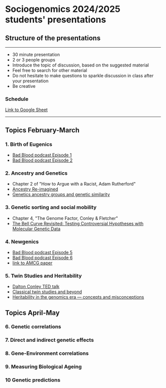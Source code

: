 # Sociogenomics 2024/2025 students' presentations

## Structure of the presentations
---
* 30 minute  presentation
* 2 or 3 people groups
* Introduce the topic of discussion, based on the suggested material
* Feel free to search for other material 
* Do not hesitate to make questions to sparkle discussion in class after your presentation
* Be creative

### Schedule 
[Link to Google Sheet](https://docs.google.com/spreadsheets/d/1o5zT3MD26qwEwNjszzkAibP4LqyPcX5tALOloeLyqLA/edit?gid=0#gid=0)

---
## Topics February-March

### 1. Birth of Eugenics 

* [Bad Blood podcast Episode 1](https://www.bbc.co.uk/sounds/play/m001fm8m)
* [Bad Blood podcast Episode 2](https://www.bbc.co.uk/sounds/play/m001fd36)

### 2. Ancestry and Genetics 

* Chapter 2 of "How to Argue with a Racist, Adam Rutherford"
* [Ancestry Re-imagined](https://www.youtube.com/watch?v=64Z-LqxZ-18)
* [Genetics ancestry groups and genetic similarity](https://gcbias.org/2022/07/12/genetic-ancestry-groups-and-genetic-similarity/)


### 3. Genetic sorting and social mobility

* Chapter 4, "The Genome Factor, Conley & Fletcher"
* [The Bell Curve Revisited: Testing Controversial Hypotheses with Molecular Genetic Data](https://www.sociologicalscience.com/download/vol-3/july/SocSci_v3_520to539.pdf)


### 4. Newgenics 

* [Bad Blood podcast Episode 5](https://www.bbc.co.uk/sounds/play/m001g927)
* [Bad Blood podcast Episode 6](https://www.bbc.co.uk/sounds/play/m001gj50)
* [link to AMCG paper](https://www.gimjournal.org/article/S1098-3600(23)01068-7/fulltext)

### 5. Twin Studies and  Heritability

* [Dalton Conley TED talk](https://www.youtube.com/watch?v=AMYM1SXDefQ)
* [Classical twin studies and beyond](https://www.nature.com/articles/nrg932)
* [Heritability in the genomics era — concepts and misconceptions](https://www.nature.com/articles/nrg2322)



## Topics April-May

### 6. Genetic correlations

### 7. Direct and indirect genetic effects

### 8. Gene-Environment correlations

### 9. Measuring Biological Ageing

### 10 Genetic predictions
